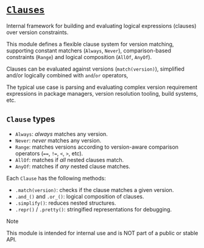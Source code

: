 # [`Clauses`]

Internal framework for building and evaluating logical expressions (clauses)
over version constraints.

This module defines a flexible clause system for version matching, supporting
constant matchers (`Always`, `Never`), comparison-based constraints (`Range`)
and logical composition (`AllOf`, `AnyOf`).

Clauses can be evaluated against versions (`match(version)`), simplified and/or
logically combined with `and`/`or` operators,

The typical use case is parsing and evaluating complex version requirement
expressions in package managers, version resolution tooling, build systems,
etc.

## `Clause` types

* `Always`: *always* matches any version.
* `Never`: *never* matches any version.
* `Range`: matches versions according to version-aware comparison operators
  (`==`, `!=`, `<`, `>`, etc).
* `AllOf`: matches if *all* nested clauses match.
* `AnyOf`: matches if *any* nested clause matches.

Each `Clause` has the following methods:
* `.match(version)`: checks if the clause matches a given version.
* `.and_()` and `.or_()`: logical composition of clauses.
* `.simplify()`: reduces nested structures.
* `.repr()` / `.pretty()`: stringified representations for debugging.

> [!NOTE]
> This module is intended for internal use and is NOT part of a public or
> stable API.

[`Clauses`]: ../../../spec/internal/clauses.bzl
